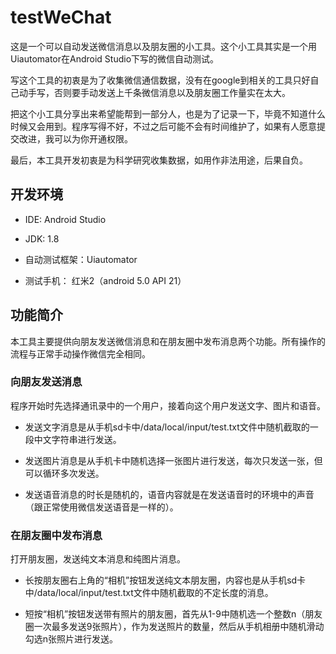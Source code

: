 # testWeChat
这是一个可以自动发送微信消息以及朋友圈的小工具。这个小工具其实是一个用Uiautomator在Android Studio下写的微信自动测试。

写这个工具的初衷是为了收集微信通信数据，没有在google到相关的工具只好自己动手写，否则要手动发送上千条微信消息以及朋友圈工作量实在太大。

把这个小工具分享出来希望能帮到一部分人，也是为了记录一下，毕竟不知道什么时候又会用到。程序写得不好，不过之后可能不会有时间维护了，如果有人愿意提交改进，我可以为你开通权限。

最后，本工具开发初衷是为科学研究收集数据，如用作非法用途，后果自负。

## 开发环境
- IDE: Android Studio

- JDK: 1.8

- 自动测试框架：Uiautomator

- 测试手机： 红米2（android 5.0 API 21）

## 功能简介
本工具主要提供向朋友发送微信消息和在朋友圈中发布消息两个功能。所有操作的流程与正常手动操作微信完全相同。

### 向朋友发送消息
程序开始时先选择通讯录中的一个用户，接着向这个用户发送文字、图片和语音。

- 发送文字消息是从手机sd卡中/data/local/input/test.txt文件中随机截取的一段中文字符串进行发送。

- 发送图片消息是从手机卡中随机选择一张图片进行发送，每次只发送一张，但可以循环多次发送。

- 发送语音消息的时长是随机的，语音内容就是在发送语音时的环境中的声音（跟正常使用微信发送语音是一样的）。

### 在朋友圈中发布消息
打开朋友圈，发送纯文本消息和纯图片消息。

- 长按朋友圈右上角的“相机”按钮发送纯文本朋友圈，内容也是从手机sd卡中/data/local/input/test.txt文件中随机截取的不定长度的消息。

- 短按“相机”按钮发送带有照片的朋友圈，首先从1-9中随机选一个整数n（朋友圈一次最多发送9张照片），作为发送照片的数量，然后从手机相册中随机滑动勾选n张照片进行发送。
